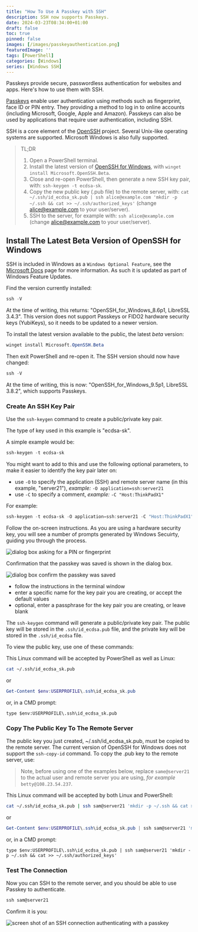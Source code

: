 ```yaml
---
title: "How To Use A Passkey with SSH"
description: SSH now supports Passkeys.
date: 2024-03-23T08:34:00+01:00
draft: false
toc: true
pinned: false
images: [/images/passkeyauthentication.png]
featuredImage: ''
tags: [PowerShell]
categories: [Windows]
series: [Windows SSH]
---
```


Passkeys provide secure, passwordless authentication for websites and apps.  Here's how to use them with SSH.

<!--more-->

[Passkeys](https://fidoalliance.org/passkeys/) enable user authentication using methods such as fingerprint, face ID or PIN entry.  They providing a method to log in to online accounts (including Microsoft, Google, Apple and Amazon).  Passkeys can also be used by applications that require user authentication, including SSH.

SSH is a core element of the [OpenSSH](https://www.openssh.com/) project.  Several Unix-like operating systems are supported. Microsoft Windows is also fully supported.

> TL;DR
> 1. Open a PowerShell terminal.
> 1. Install the latest version of [OpenSSH for Windows](https://github.com/PowerShell/Win32-OpenSSH/wiki/Install-Win32-OpenSSH-Using-MSI), with `winget install Microsoft.OpenSSH.Beta`.
> 1. Close and re-open PowerShell, then generate a new SSH key pair, with: `ssh-keygen -t ecdsa-sk`.
> 1. Copy the new public key (.pub file) to the remote server, with: `cat ~/.ssh/id_ecdsa_sk.pub | ssh alice@example.com 'mkdir -p ~/.ssh && cat >> ~/.ssh/authorized_keys'`  (change alice@example.com to your user/server).
> 1. SSH to the server, for example with: `ssh alice@example.com` (change alice@example.com to your user/server).

## Install The Latest Beta Version of OpenSSH for Windows

SSH is included in Windows as a `Windows Optional Feature`, see the [Microsoft Docs](https://docs.microsoft.com/en-us/windows-server/administration/openssh/openssh_install_firstuse) page for more information.  As such it is updated as part of Windows Feature Updates. 

Find the version currently installed:

```PowerShell
ssh -V
```

At the time of writing, this returns: "OpenSSH_for_Windows_8.6p1, LibreSSL 3.4.3".  This version does not support Passkeys or FIDO2 hardware security keys (YubiKeys), so it needs to be updated to a newer version.

To install the latest version available to the public, the latest *beta* version:

```PowerShell
winget install Microsoft.OpenSSH.Beta
```

Then exit PowerShell and re-open it. The SSH version should now have changed:

```PowerShell
ssh -V
```

At the time of writing, this is now: "OpenSSH_for_Windows_9.5p1, LibreSSL 3.8.2", which supports Passkeys.

### Create An SSH Key Pair

Use the `ssh-keygen` command to create a public/private key pair. 

The type of key used in this example is "ecdsa-sk". 

A simple example would be:

```PowerShell
ssh-keygen -t ecdsa-sk
```

You might want to add to this and use the following optional parameters, to make it easier to identify the key pair later on:

- use `-O` to specify the application (SSH) and remote server name (in this example, "server21"), *example:* `-O application=ssh:server21`
- use `-C` to specify a comment, *example:* `-C "Host:ThinkPadX1"`

For example:

```PowerShell
ssh-keygen -t ecdsa-sk -O application=ssh:server21 -C "Host:ThinkPadX1"
```

Follow the on-screen instructions. As you are using a hardware security key, you will see a number of prompts generated by Windows Secuirty, guiding you through the process.

![dialog box asking for a PIN or fingerprint](passkeycreation.png "Making sure it's you")

Confirmation that the passkey was saved is shown in the dialog box.

![dialog box confirm the passkey was saved](passkeysaved.png "confirmation message")

- follow the instructions in the terminal window
- enter a specific name for the key pair you are creating, or accept the default values
- optional, enter a passphrase for the key pair you are creating, or leave blank

The `ssh-keygen` command will generate a public/private key pair.  The public key will be stored in the `.ssh/id_ecdsa.pub` file, and the private key will be stored in the `.ssh/id_ecdsa` file.

To view the public key, use one of these commands:

This Linux command will be accepted by PowerShell as well as Linux:

```Bash
cat ~/.ssh/id_ecdsa_sk.pub
```

or

```PowerShell
Get-Content $env:USERPROFILE\.ssh\id_ecdsa_sk.pub
```

or, in a CMD prompt:

```Batchfile
type $env:USERPROFILE\.ssh\id_ecdsa_sk.pub
```

### Copy The Public Key To The Remote Server

The public key you just created, ~/.ssh/id_ecdsa_sk.pub, must be copied to the remote server. The current version of OpenSSH for Windows does not support the `ssh-copy-id` command. To copy the .pub key to the remote server, use:

> Note, before using one of the examples below, replace `same@server21` to the actual user and remote server you are using, *for example* `betty@108.23.54.237`.

This Linux command will be accepted by both Linux and PowerShell:

```Bash
cat ~/.ssh/id_ecdsa_sk.pub | ssh sam@server21 'mkdir -p ~/.ssh && cat >> ~/.ssh/authorized_keys'
```

or

```PowerShell
Get-Content $env:USERPROFILE\.ssh\id_ecdsa_sk.pub | ssh sam@server21 'mkdir -p ~/.ssh && cat >> ~/.ssh/authorized_keys'
```

or, in a CMD prompt:

```Batchfile
type $env:USERPROFILE\.ssh\id_ecdsa_sk.pub | ssh sam@server21 'mkdir -p ~/.ssh && cat >> ~/.ssh/authorized_keys'
```

### Test The Connection

Now you can SSH to the remote server, and you should be able to use Passkey to authenticate.

```PowerShell
ssh sam@server21
```

Confirm it is you:

![screen shot of an SSH connection authenticating with a passkey](passkeyauthentication.png "Making sure it's you")